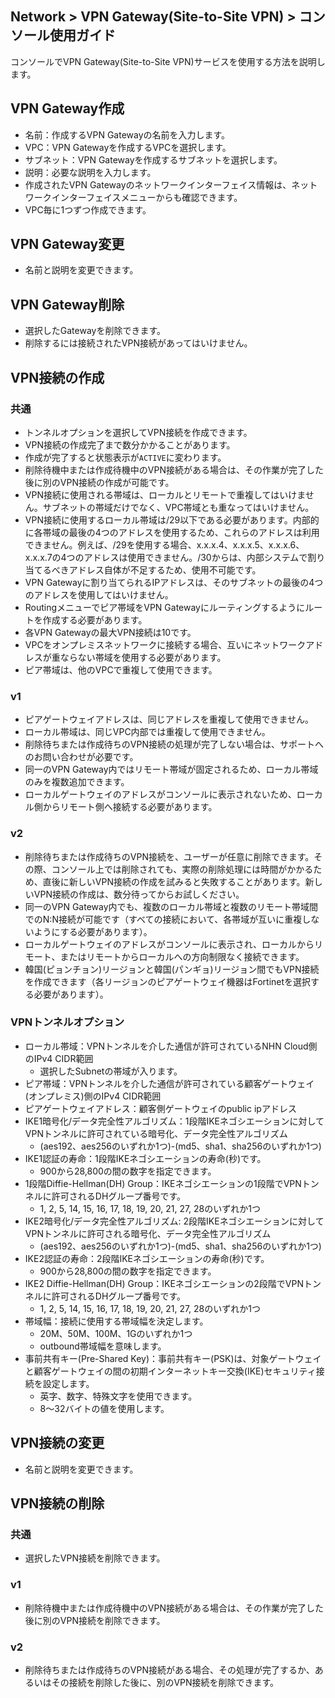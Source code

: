 ## Network > VPN Gateway(Site-to-Site VPN) > コンソール使用ガイド

コンソールでVPN Gateway(Site-to-Site VPN)サービスを使用する方法を説明します。


<a id="1"></a>
## VPN Gateway作成

* 名前：作成するVPN Gatewayの名前を入力します。
* VPC：VPN Gatewayを作成するVPCを選択します。
* サブネット：VPN Gatewayを作成するサブネットを選択します。
* 説明：必要な説明を入力します。
* 作成されたVPN Gatewayのネットワークインターフェイス情報は、ネットワークインターフェイスメニューからも確認できます。
* VPC毎に1つずつ作成できます。


<a id="2"></a>
## VPN Gateway変更

* 名前と説明を変更できます。


<a id="3"></a>
## VPN Gateway削除

* 選択したGatewayを削除できます。
* 削除するには接続されたVPN接続があってはいけません。


<a id="4"></a>
## VPN接続の作成

### 共通
* トンネルオプションを選択してVPN接続を作成できます。
* VPN接続の作成完了まで数分かかることがあります。
* 作成が完了すると状態表示が`ACTIVE`に変わります。
* 削除待機中または作成待機中のVPN接続がある場合は、その作業が完了した後に別のVPN接続の作成が可能です。
* VPN接続に使用される帯域は、ローカルとリモートで重複してはいけません。サブネットの帯域だけでなく、VPC帯域とも重なってはいけません。
* VPN接続に使用するローカル帯域は/29以下である必要があります。内部的に各帯域の最後の4つのアドレスを使用するため、これらのアドレスは利用できません。例えば、/29を使用する場合、x.x.x.4、x.x.x.5、x.x.x.6、x.x.x.7の4つのアドレスは使用できません。/30からは、内部システムで割り当てるべきアドレス自体が不足するため、使用不可能です。
* VPN Gatewayに割り当てられるIPアドレスは、そのサブネットの最後の4つのアドレスを使用してはいけません。
* Routingメニューでピア帯域をVPN Gatewayにルーティングするようにルートを作成する必要があります。
* 各VPN Gatewayの最大VPN接続は10です。
* VPCをオンプレミスネットワークに接続する場合、互いにネットワークアドレスが重ならない帯域を使用する必要があります。
* ピア帯域は、他のVPCで重複して使用できます。

### v1
* ピアゲートウェイアドレスは、同じアドレスを重複して使用できません。
* ローカル帯域は、同じVPC内部では重複して使用できません。
* 削除待ちまたは作成待ちのVPN接続の処理が完了しない場合は、サポートへのお問い合わせが必要です。
* 同一のVPN Gateway内ではリモート帯域が固定されるため、ローカル帯域のみを複数追加できます。
* ローカルゲートウェイのアドレスがコンソールに表示されないため、ローカル側からリモート側へ接続する必要があります。

### v2
* 削除待ちまたは作成待ちのVPN接続を、ユーザーが任意に削除できます。その際、コンソール上では削除されても、実際の削除処理には時間がかかるため、直後に新しいVPN接続の作成を試みると失敗することがあります。新しいVPN接続の作成は、数分待ってからお試しください。
* 同一のVPN Gateway内でも、複数のローカル帯域と複数のリモート帯域間でのN:N接続が可能です（すべての接続において、各帯域が互いに重複しないようにする必要があります）。
* ローカルゲートウェイのアドレスがコンソールに表示され、ローカルからリモート、またはリモートからローカルへの方向制限なく接続できます。
* 韓国(ピョンチョン)リージョンと韓国(パンギョ)リージョン間でもVPN接続を作成できます（各リージョンのピアゲートウェイ機器はFortinetを選択する必要があります）。


<a id="5"></a>
### VPNトンネルオプション

* ローカル帯域：VPNトンネルを介した通信が許可されているNHN Cloud側のIPv4 CIDR範囲
    * 選択したSubnetの帯域が入ります。
* ピア帯域：VPNトンネルを介した通信が許可されている顧客ゲートウェイ(オンプレミス)側のIPv4 CIDR範囲
* ピアゲートウェイアドレス：顧客側ゲートウェイのpublic ipアドレス
* IKE1暗号化/データ完全性アルゴリズム：1段階IKEネゴシエーションに対してVPNトンネルに許可されている暗号化、データ完全性アルゴリズム
    * (aes192、aes256のいずれか1つ)-(md5、sha1、sha256のいずれか1つ)
* IKE1認証の寿命：1段階IKEネゴシエーションの寿命(秒)です。
    * 900から28,800の間の数字を指定できます。
* 1段階Diffie-Hellman(DH) Group：IKEネゴシエーションの1段階でVPNトンネルに許可されるDHグループ番号です。
    * 1, 2, 5, 14, 15, 16, 17, 18, 19, 20, 21, 27, 28のいずれか1つ
* IKE2暗号化/データ完全性アルゴリズム: 2段階IKEネゴシエーションに対してVPNトンネルに許可される暗号化、データ完全性アルゴリズム
    * (aes192、aes256のいずれか1つ)-(md5、sha1、sha256のいずれか1つ)
* IKE2認証の寿命：2段階IKEネゴシエーションの寿命(秒)です。
    * 900から28,800の間の数字を指定できます。
* IKE2 Diffie-Hellman(DH) Group：IKEネゴシエーションの2段階でVPNトンネルに許可されるDHグループ番号です。
    * 1, 2, 5, 14, 15, 16, 17, 18, 19, 20, 21, 27, 28のいずれか1つ
* 帯域幅：接続に使用する帯域幅を決定します。
    * 20M、50M、100M、1Gのいずれか1つ
    * outbound帯域幅を意味します。
* 事前共有キー(Pre-Shared Key)：事前共有キー(PSK)は、対象ゲートウェイと顧客ゲートウェイの間の初期インターネットキー交換(IKE)セキュリティ接続を設定します。
    * 英字、数字、特殊文字を使用できます。
    * 8～32バイトの値を使用します。


<a id="6"></a>
## VPN接続の変更

* 名前と説明を変更できます。


<a id="7"></a>
## VPN接続の削除

### 共通
* 選択したVPN接続を削除できます。

### v1
* 削除待機中または作成待機中のVPN接続がある場合は、その作業が完了した後に別のVPN接続を削除できます。

### v2
* 削除待ちまたは作成待ちのVPN接続がある場合、その処理が完了するか、あるいはその接続を削除した後に、別のVPN接続を削除できます。

